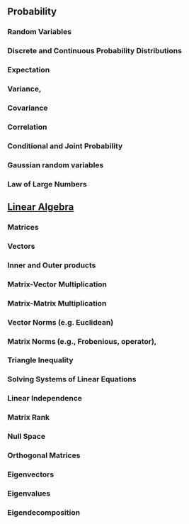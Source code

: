 ## Probability
### Random Variables
### Discrete and Continuous Probability Distributions
### Expectation
### Variance,
### Covariance
### Correlation
### Conditional and Joint Probability
### Gaussian random variables 
### Law of Large Numbers

## [Linear Algebra](http://web.stanford.edu/class/cs246/handouts/CS246_LinAlg_review.pdf)
### Matrices
### Vectors
### Inner and Outer products
### Matrix-Vector Multiplication 
### Matrix-Matrix Multiplication
### Vector Norms (e.g. Euclidean)
### Matrix Norms (e.g., Frobenious, operator), 

### Triangle Inequality
### Solving Systems of Linear Equations
### Linear Independence
### Matrix Rank
### Null Space
### Orthogonal Matrices
### Eigenvectors 
### Eigenvalues 
### Eigendecomposition
